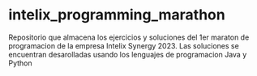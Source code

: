 # intelix_programming_marathon
Repositorio que almacena los ejercicios y soluciones del 1er maraton de programacion de la empresa Intelix Synergy 2023. Las soluciones se encuentran desarolladas usando los lenguajes de programacion Java y Python

